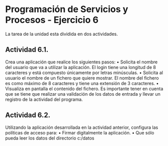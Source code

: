 # Programación de Servicios y Procesos - Ejercicio 6

 La tarea de la unidad esta dividida en dos actividades.
 ## Actividad 6.1. 
 Crea una aplicación que realice los siguientes pasos:
 • Solicita el nombre del usuario que va a utilizar la aplicación. El login tiene una longitud de 
8 caracteres y está compuesto únicamente por letras minúsculas.
 • Solicita al usuario el nombre de un fichero que quiere mostrar. El nombre del fichero es 
como máximo de 8 caracteres y tiene una extensión de 3 caracteres.
 • Visualiza en pantalla el contenido del fichero.
 Es importante tener en cuenta que se tiene que realizar una validación de los datos de entrada y 
llevar un registro de la actividad del programa.

## Actividad 6.2. 
Utilizando la aplicación desarrollada en la actividad anterior, configura las políticas 
de acceso para:
 • Firmar digitalmente la aplicación.
 • Que sólo pueda leer los datos del directorio c:/datos